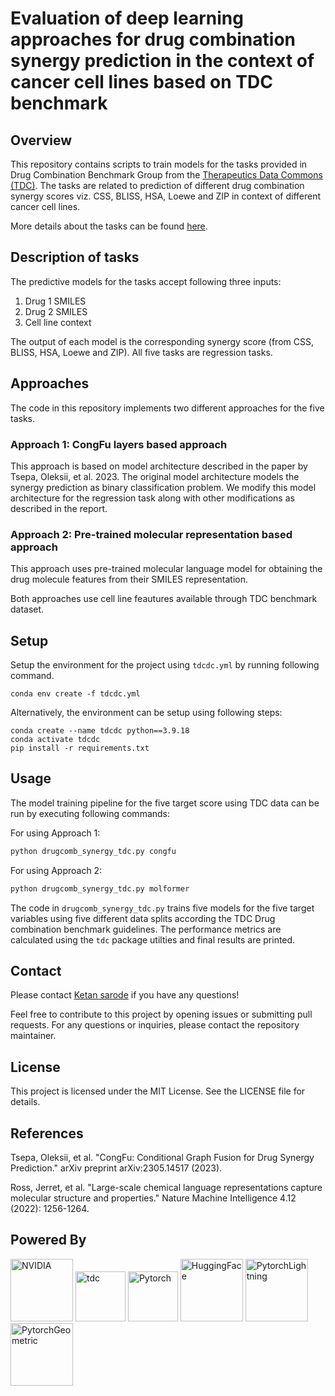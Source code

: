 # Evaluation of deep learning approaches for drug combination synergy prediction in the context of cancer cell lines based on TDC benchmark

## Overview

This repository contains scripts to train models for the tasks provided in Drug Combination Benchmark Group from the [Therapeutics Data Commons (TDC)](https://tdcommons.ai/). The tasks are related to prediction of different drug combination synergy scores viz. CSS, BLISS, HSA, Loewe and ZIP in context of different cancer cell lines. 

More details about the tasks can be found [here](https://tdcommons.ai/benchmark/drugcombo_group/overview/). 

## Description of tasks

The predictive models for the tasks accept following three inputs:
1. Drug 1 SMILES
2. Drug 2 SMILES
3. Cell line context

The output of each model is the corresponding synergy score (from CSS, BLISS, HSA, Loewe and ZIP). 
All five tasks are regression tasks.

## Approaches

The code in this repository implements two different approaches for the five tasks.

### Approach 1: CongFu layers based approach

This approach is based on model architecture described in the paper by Tsepa, Oleksii, et al. 2023.
The original model architecture models the synergy prediction as binary classification problem.
We modify this model architecture for the regression task along with other modifications as described in the report. 

### Approach 2: Pre-trained molecular representation based approach

This approach uses pre-trained molecular language model for obtaining the drug molecule features from their SMILES representation.

Both approaches use cell line feautures available through TDC benchmark dataset.

## Setup
Setup the environment for the project using `tdcdc.yml` by running following command.
```
conda env create -f tdcdc.yml
```
Alternatively, the environment can be setup using following steps:
```
conda create --name tdcdc python==3.9.18
conda activate tdcdc
pip install -r requirements.txt
```

## Usage
The model training pipeline for the five target score using TDC data can be run by executing following commands:

For using Approach 1:
```python
python drugcomb_synergy_tdc.py congfu
```
For using Approach 2:
```python
python drugcomb_synergy_tdc.py molformer
```

The code in `drugcomb_synergy_tdc.py` trains five models for the five target variables using five different data splits according the TDC Drug combination benchmark guidelines. 
The performance metrics are calculated using the `tdc` package utilties and final results are printed.

## Contact
Please contact [Ketan sarode](ketan.sarode@ics.innoplexus.com) if you have any questions!

Feel free to contribute to this project by opening issues or submitting pull requests. For any questions or inquiries, please contact the repository maintainer.

## License
This project is licensed under the MIT License. See the LICENSE file for details.

## References

Tsepa, Oleksii, et al. "CongFu: Conditional Graph Fusion for Drug Synergy Prediction." arXiv preprint arXiv:2305.14517 (2023).

Ross, Jerret, et al. "Large-scale chemical language representations capture molecular structure and properties." Nature Machine Intelligence 4.12 (2022): 1256-1264.

## Powered By

<img src="https://www.nvidia.com/en-us/about-nvidia/legal-info/logo-brand-usage/_jcr_content/root/responsivegrid/nv_container_392921705/nv_container/nv_image.coreimg.100.630.png/1703060329053/nvidia-logo-vert.png" alt="NVIDIA" height="100"/>
<img src="https://tdcommons.ai/logonav.png" alt="tdc" height="80"/>
<img src="https://upload.wikimedia.org/wikipedia/commons/9/96/Pytorch_logo.png" alt="Pytorch" height="80"/>
<img src="https://huggingface.co/datasets/huggingface/brand-assets/resolve/main/hf-logo-with-title.png" alt="HuggingFace" height="100"/>
<img src="https://lightning.ai/static/media/logo-with-text-dark.bdcfdf86bccb9812ed1d3ec873e9e771.svg" alt="PytorchLightning" height="100"/>
<img src="https://pypi-camo.freetls.fastly.net/085259150ce4425b27cfcb72d8f48df9640b73d3/68747470733a2f2f7261772e67697468756275736572636f6e74656e742e636f6d2f7079672d7465616d2f7079675f737068696e785f7468656d652f6d61737465722f7079675f737068696e785f7468656d652f7374617469632f696d672f7079675f6c6f676f5f746578742e7376673f73616e6974697a653d74727565" alt="PytorchGeometric" height="100"/>
